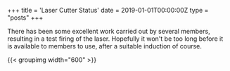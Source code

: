 +++
title = 'Laser Cutter Status'
date = 2019-01-01T00:00:00Z
type = "posts"
+++

There has been some excellent work carried out by several members, resulting in a test firing of the laser.
Hopefully it won't be too long before it is available to members to use, after a suitable induction of course.

{{< groupimg width="600" >}}
